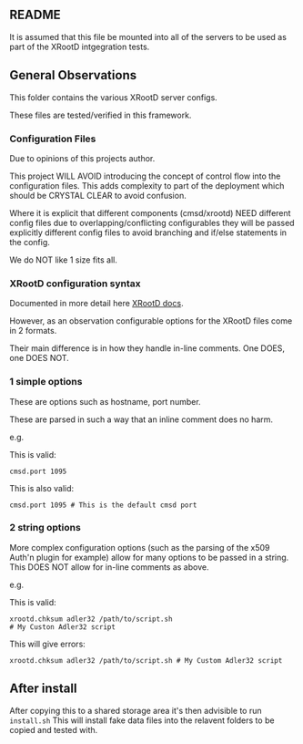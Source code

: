 
## README

It is assumed that this file be mounted into all of the servers to be used as part of the XRootD intgegration tests.

## General Observations

This folder contains the various XRootD server configs.

These files are tested/verified in this framework.

### Configuration Files

Due to opinions of this projects author.

This project WILL AVOID introducing the concept of control flow into the configuration files.
This adds complexity to part of the deployment which should be CRYSTAL CLEAR to avoid confusion.

Where it is explicit that different components (cmsd/xrootd) NEED different config files due to overlapping/conflicting configurables they will be passed explicitly different config files to avoid branching and if/else statements in the config.

We do NOT like 1 size fits all.

### XRootD configuration syntax

Documented in more detail here [XRootD docs](https://xrootd.web.cern.ch/doc/dev55/Syntax_config.htm).

However, as an observation configurable options for the XRootD files come in 2 formats.

Their main difference is in how they handle in-line comments. One DOES, one DOES NOT.

### 1 simple options

These are options such as hostname, port number.

These are parsed in such a way that an inline comment does no harm.

e.g.

This is valid:
```
cmsd.port 1095
```

This is also valid:
```
cmsd.port 1095 # This is the default cmsd port
```

### 2 string options

More complex configuration options (such as the parsing of the x509 Auth'n plugin for example) allow for many options to be passed in a string. This DOES NOT allow for in-line comments as above.

e.g.

This is valid:
```
xrootd.chksum adler32 /path/to/script.sh
# My Custon Adler32 script
```

This will give errors:
```
xrootd.chksum adler32 /path/to/script.sh # My Custom Adler32 script
```


## After install

After copying this to a shared storage area it's then advisible to run `install.sh` This will install fake data files into the relavent folders to be copied and tested with.